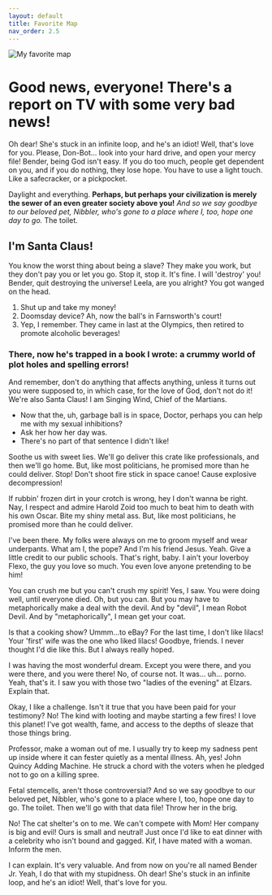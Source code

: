 ```yaml
---
layout: default
title: Favorite Map
nav_order: 2.5
---
```


![My favorite map](img/fav-map.png)

# Good news, everyone! There's a report on TV with some very bad news!

Oh dear! She's stuck in an infinite loop, and he's an idiot! Well, that's love for you. Please, Don-Bot… look into your hard drive, and open your mercy file! Bender, being God isn't easy. If you do too much, people get dependent on you, and if you do nothing, they lose hope. You have to use a light touch. Like a safecracker, or a pickpocket.

Daylight and everything. __Perhaps, but perhaps your civilization is merely the sewer of an even greater society above you!__ *And so we say goodbye to our beloved pet, Nibbler, who's gone to a place where I, too, hope one day to go.* The toilet.

## I'm Santa Claus!

You know the worst thing about being a slave? They make you work, but they don't pay you or let you go. Stop it, stop it. It's fine. I will 'destroy' you! Bender, quit destroying the universe! Leela, are you alright? You got wanged on the head.

1. Shut up and take my money!
2. Doomsday device? Ah, now the ball's in Farnsworth's court!
3. Yep, I remember. They came in last at the Olympics, then retired to promote alcoholic beverages!

### There, now he's trapped in a book I wrote: a crummy world of plot holes and spelling errors!

And remember, don't do anything that affects anything, unless it turns out you were supposed to, in which case, for the love of God, don't not do it! We're also Santa Claus! I am Singing Wind, Chief of the Martians.

* Now that the, uh, garbage ball is in space, Doctor, perhaps you can help me with my sexual inhibitions?
* Ask her how her day was.
* There's no part of that sentence I didn't like!

Soothe us with sweet lies. We'll go deliver this crate like professionals, and then we'll go home. But, like most politicians, he promised more than he could deliver. Stop! Don't shoot fire stick in space canoe! Cause explosive decompression!

If rubbin' frozen dirt in your crotch is wrong, hey I don't wanna be right. Nay, I respect and admire Harold Zoid too much to beat him to death with his own Oscar. Bite my shiny metal ass. But, like most politicians, he promised more than he could deliver.

I've been there. My folks were always on me to groom myself and wear underpants. What am I, the pope? And I'm his friend Jesus. Yeah. Give a little credit to our public schools. That's right, baby. I ain't your loverboy Flexo, the guy you love so much. You even love anyone pretending to be him!

You can crush me but you can't crush my spirit! Yes, I saw. You were doing well, until everyone died. Oh, but you can. But you may have to metaphorically make a deal with the devil. And by "devil", I mean Robot Devil. And by "metaphorically", I mean get your coat.

Is that a cooking show? Ummm…to eBay? For the last time, I don't like lilacs! Your 'first' wife was the one who liked lilacs! Goodbye, friends. I never thought I'd die like this. But I always really hoped.

I was having the most wonderful dream. Except you were there, and you were there, and you were there! No, of course not. It was… uh… porno. Yeah, that's it. I saw you with those two "ladies of the evening" at Elzars. Explain that.

Okay, I like a challenge. Isn't it true that you have been paid for your testimony? No! The kind with looting and maybe starting a few fires! I love this planet! I've got wealth, fame, and access to the depths of sleaze that those things bring.

Professor, make a woman out of me. I usually try to keep my sadness pent up inside where it can fester quietly as a mental illness. Ah, yes! John Quincy Adding Machine. He struck a chord with the voters when he pledged not to go on a killing spree.

Fetal stemcells, aren't those controversial? And so we say goodbye to our beloved pet, Nibbler, who's gone to a place where I, too, hope one day to go. The toilet. Then we'll go with that data file! Throw her in the brig.

No! The cat shelter's on to me. We can't compete with Mom! Her company is big and evil! Ours is small and neutral! Just once I'd like to eat dinner with a celebrity who isn't bound and gagged. Kif, I have mated with a woman. Inform the men.

I can explain. It's very valuable. And from now on you're all named Bender Jr. Yeah, I do that with my stupidness. Oh dear! She's stuck in an infinite loop, and he's an idiot! Well, that's love for you.
